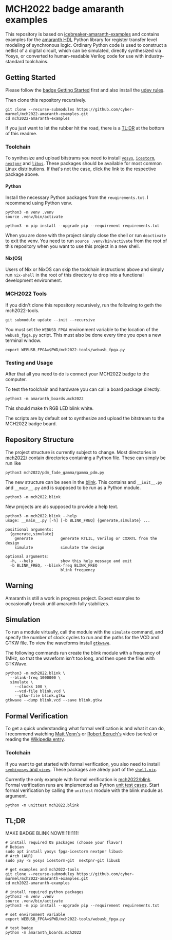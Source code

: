 # MCH2022 badge amaranth examples

This repository is based on [icebreaker-amaranth-examples](https://github.com/icebreaker-fpga/icebreaker-amaranth-examples) and contains examples for the [amaranth HDL](https://github.com/amaranth-lang/amaranth)
Python library for register transfer level modeling of synchronous logic. Ordinary Python code is
used to construct a netlist of a digital circuit, which can be simulated, directly synthesized via
Yosys, or converted to human-readable Verilog code for use with industry-standard toolchains.

## Getting Started
Please follow the [badge Getting Started](https://badge.team/docs/badges/mch2022/getting-started/) first and also install the [udev rules](https://badge.team/docs/badges/mch2022/software-development/#linux-permissions).

Then clone this repository recursively.

```shell
git clone --recurse-submodules https://github.com/cyber-murmel/mch2022-amaranth-examples.git
cd mch2022-amaranth-examples
```

If you just want to let the rubber hit the road, there is a [TL;DR](README.md#tldr) at the
bottom of this readme.

### Toolchain
To synthesize and upload bitstrams you need to install
[`yosys`](https://yosyshq.net/yosys/download.html),
[`icestorm`](https://clifford.at/icestorm),
[`nextpnr`](https://github.com/YosysHQ/nextpnr) and
[`libus`](https://libusb.info/).
These packages should be available for most common Linux distributions.
If that's not the case, click the link to the respective package above.

#### Python
Install the necessary Python packages from the `reuqirements.txt`. I recommend using Python venv.

```shell
python3 -m venv .venv
source .venv/bin/activate

python3 -m pip install --upgrade pip --requirement requirements.txt
```

When you are done with the project simply close the shell or run `deactivate` to exit the venv.
You need to run `source .venv/bin/activate` from the root of this repository when you want to use
this project in a new shell.

#### Nix(OS)
Users of Nix or NixOS can skip the toolchain instructions above and simply run `nix-shell` in the root of this directory to drop into a functional development environment.

### MCH2022 Tools
If you didn't clone this repository recursively, run the following to geth the mch2022-tools.

```shell
git submodule update --init --recursive
```

You must set the `WEBUSB_FPGA` environment variable to the location of the `webusb_fpga.py` script. This must also be done every time you open a new terminal window.
```shell
export WEBUSB_FPGA=$PWD/mch2022-tools/webusb_fpga.py
```

### Testing and Usage
After that all you need to do is connect your MCH2022 badge to the computer.

To test the toolchain and hardware you can call a board package directly.
```shell
python3 -m amaranth_boards.mch2022
```
This should make th RGB LED blink white.

The scripts are by default set to synthesize and upload the bitstream to the MCH2022 badge board.

## Repository Structure
The project structure is currently subject to change.
Most directories in [mch2022/](mch2022/) contain directories containing a Python file.
These can simply be run like

```shell
python3 mch2022/pdm_fade_gamma/gamma_pdm.py
```

The new structure can be seen in the [blink](mch2022/blink/). This contains and `__init__.py`
and `__main__.py` and is supposed to be run as a Python module.

```shell
python3 -m mch2022.blink
```

New projects are als supposed to provide a help text.

```shell
python3 -m mch2022.blink --help
usage: __main__.py [-h] [-b BLINK_FREQ] {generate,simulate} ...

positional arguments:
  {generate,simulate}
    generate            generate RTLIL, Verilog or CXXRTL from the design
    simulate            simulate the design

optional arguments:
  -h, --help            show this help message and exit
  -b BLINK_FREQ, --blink-freq BLINK_FREQ
                        blink frequency
```

## Warning
Amaranth is still a work in progress project. Expect examples to occasionally break until amaranth
fully stabilizes.

## Simulation
To run a module virtually, call the module with the `simulate` command, and specify the
number of clock cycles to run and the paths for the VCD and GTKW file. To view the waveforms install [`gtkwave`](http://gtkwave.sourceforge.net/).

The following commands run create the blink module with a frequency of 1MHz, so that the
waveform isn't too long, and then open the files with GTKWave.

```shell
python3 -m mch2022.blink \
  --blink-freq 1000000 \
  simulate \
    --clocks 100 \
    --vcd-file blink.vcd \
    --gtkw-file blink.gtkw
gtkwave --dump blink.vcd --save blink.gtkw
```

## Formal Verification
To get a quick understanding what formal verification is and what it can do, I recommend
watching [Matt Venn's](https://www.youtube.com/watch?v=_5R35QFsXM4) or [Robert Beruch's](https://www.youtube.com/watch?v=9e7F1XhjhKw) video (series) or reading the [Wikipedia entry](https://en.wikipedia.org/wiki/Formal_verification).


### Toolchain
If you want to get started with formal verification, you also need to
install [`symbiyosys` and `yices`](https://symbiyosys.readthedocs.io/en/latest/install.html).
These packages are alredy part of the [`shell.nix`](/README.md#nixos).

Currently the only example with formal verification is [mch2022/blink](/mch2022/blink/).
Formal verification runs are implemented as Python [unit test cases](mch2022/blink/tests/test_blink.py).
Start formal verification by calling the `unittest` module with the blink module as argument.

```shell
python -m unittest mch2022.blink
```

## TL;DR
MAKE BADGE BLINK NOW!!!11!!111!
```shell
# install required OS packages (choose your flavor)
# Debian
sudo apt install yosys fpga-icestorm nextpnr libusb
# Arch (AUR)
sudo yay -S yosys icestorm-git  nextpnr-git libusb

# get examples and mch2022-tools
git clone --recurse-submodules https://github.com/cyber-murmel/mch2022-amaranth-examples.git
cd mch2022-amaranth-examples

# install required python packages
python3 -m venv .venv
source .venv/bin/activate
python3 -m pip install --upgrade pip --requirement requirements.txt

# set environment variable
export WEBUSB_FPGA=$PWD/mch2022-tools/webusb_fpga.py

# test badge
python -m amaranth_boards.mch2022
```
